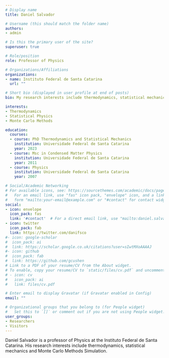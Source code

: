 ```yaml
---
# Display name
title: Daniel Salvador

# Username (this should match the folder name)
authors:
- admin

# Is this the primary user of the site?
superuser: true

# Role/position
role: Professor of Physics

# Organizations/Affiliations
organizations:
- name: Instituto Federal de Santa Catarina
  url: ""

# Short bio (displayed in user profile at end of posts)
bio: My research interests include thermodynamics, statistical mechanics and Monte Carlo methods.

interests:
- Thermodynamics
- Statistical Physics
- Monte Carlo Methods

education:
  courses:
  - course: PhD Thermodynamics and Statistical Mechanics
    institution: Universidade Federal de Santa Catarina
    year: 2023
  - course: Msc in Condensed Matter Physics
    institution: Universidade Federal de Santa Catarina
    year: 2011
  - course: Physics
    institution: Universidade Federal de Santa Catarina
    year: 2007

# Social/Academic Networking
# For available icons, see: https://sourcethemes.com/academic/docs/page-builder/#icons
#   For an email link, use "fas" icon pack, "envelope" icon, and a link in the
#   form "mailto:your-email@example.com" or "#contact" for contact widget.
social:
- icon: envelope
  icon_pack: fas
  link: '#contact'  # For a direct email link, use "mailto:daniel.salvador@ifsc.edu.br".
- icon: twitter
  icon_pack: fab
  link: https://twitter.com/danifsco
#- icon: google-scholar
#  icon_pack: ai
#  link: https://scholar.google.co.uk/citations?user=sIwtMXoAAAAJ
#- icon: github
#  icon_pack: fab
#  link: https://github.com/gcushen
# Link to a PDF of your resume/CV from the About widget.
# To enable, copy your resume/CV to `static/files/cv.pdf` and uncomment the lines below.
# - icon: cv
#   icon_pack: ai
#   link: files/cv.pdf

# Enter email to display Gravatar (if Gravatar enabled in Config)
email: ""

# Organizational groups that you belong to (for People widget)
#   Set this to `[]` or comment out if you are not using People widget.
user_groups:
- Researchers
- Visitors
---
```


Daniel Salvador is a professor of Physics at the Instituto Federal de Santa Catarina. His research interests include thermodynamics, statistical mechanics and Monte Carlo Methods Simulation.
